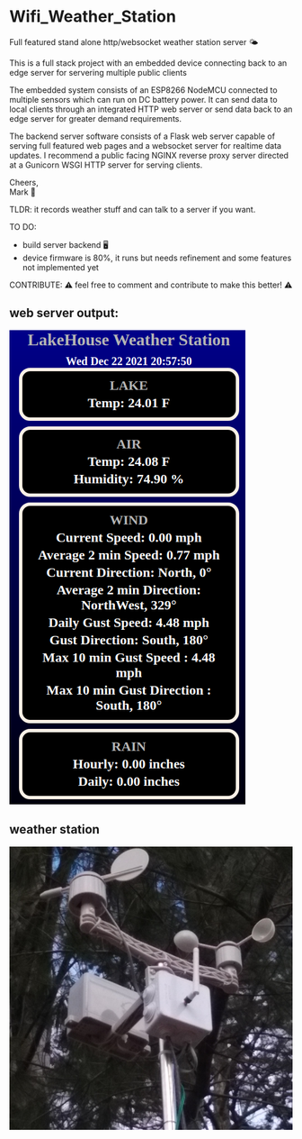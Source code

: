 # Wifi_Weather_Station
Full featured stand alone http/websocket weather station server 🌤️

This is a full stack project with an embedded device connecting back to an edge server for servering multiple public clients

The embedded system consists of an ESP8266 NodeMCU connected to multiple sensors which can run on DC battery power. It can send data to local clients through an integrated HTTP web server or send data back to an edge server for greater demand requirements.

The backend server software consists of a Flask web server capable of serving full featured web pages and a websocket server for realtime data updates. I recommend a public facing NGINX reverse proxy server directed at a Gunicorn WSGI HTTP server for serving clients.

Cheers, \
Mark 🍻




TLDR: it records weather stuff and can talk to a server if you want.

TO DO:
* build server backend 🖥️
* device firmware is 80%, it runs but needs refinement and some features not implemented yet

CONTRIBUTE:
⚠️ feel free to comment and contribute to make this better! ⚠️

## web server output: 

![My image](https://github.com/wottreng/Wifi_Weather_Station/blob/0b0fcf4423432e7075c24fc4eeaa40551129381f/embedded_system/pics/appScreen.png)  

## weather station 

![Weather_Station](https://github.com/wottreng/Wifi_Weather_Station/blob/2bd008bd6837a7c4a689a93b267ae7e6c6f58afd/embedded_system/pics/weatherStation.png)
